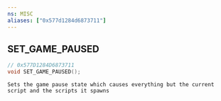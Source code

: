 ```yaml
---
ns: MISC
aliases: ["0x577d1284d6873711"]
---
```

## SET_GAME_PAUSED

```c
// 0x577D1284D6873711
void SET_GAME_PAUSED();
```

```
Sets the game pause state which causes everything but the current script and the scripts it spawns
```
